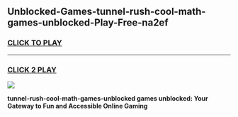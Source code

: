 
## Unblocked-Games-tunnel-rush-cool-math-games-unblocked-Play-Free-na2ef
<h3>
<a href="https://premium76.site?title=tunnel-rush-cool-math-games-unblocked&ref=18A">CLICK TO PLAY</a></h3>
<hr>

<h3>
<a href="https://premium76.site?title=tunnel-rush-cool-math-games-unblocked&ref=18A">CLICK 2 PLAY</a>
  
</h3>

<a href="https://premium76.site?title=tunnel-rush-cool-math-games-unblocked&ref=18A"><img src="https://clearcache.store/games.png"></a>


**tunnel-rush-cool-math-games-unblocked games unblocked: Your Gateway to Fun and Accessible Online Gaming**
